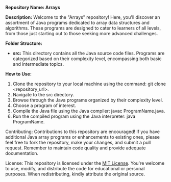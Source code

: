 **Repository Name: Arrays**

**Description:**
Welcome to the "Arrays" repository! Here, you'll discover an assortment of Java programs dedicated to array data structures and algorithms. These programs are designed to cater to learners of all levels, from those just starting out to those seeking more advanced challenges.

**Folder Structure:**
- **src:** This directory contains all the Java source code files. Programs are categorized based on their complexity level, encompassing both basic and intermediate topics.

**How to Use:**
1. Clone the repository to your local machine using the command: git clone <repository_url>.
2. Navigate to the src directory.
3. Browse through the Java programs organized by their complexity level.
4. Choose a program of interest.
5. Compile the Java file using the Java compiler: javac ProgramName.java.
6. Run the compiled program using the Java interpreter: java ProgramName.

Contributing:
Contributions to this repository are encouraged! If you have additional Java array programs or enhancements to existing ones, please feel free to fork the repository, make your changes, and submit a pull request. Remember to maintain code quality and provide adequate documentation.

License:
This repository is licensed under the [MIT License](LICENSE). You're welcome to use, modify, and distribute the code for educational or personal purposes. When redistributing, kindly attribute the original source.
